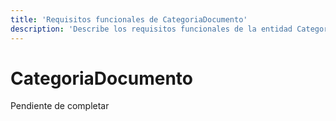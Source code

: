 ```yaml
---
title: 'Requisitos funcionales de CategoriaDocumento'
description: 'Describe los requisitos funcionales de la entidad CategoriaDocumento.'
---
```


# CategoriaDocumento

Pendiente de completar
